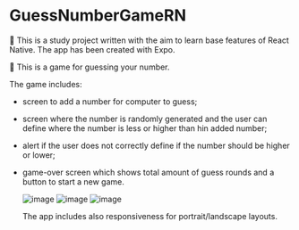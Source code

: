 # GuessNumberGameRN

🔭 This is a study project written with the aim to learn base features of React Native.
    The app has been created with Expo.

🌱 This is a game for guessing your number. 

 The game includes:
- screen to add a number for computer to guess;
- screen where the number is randomly generated and the user can define where the number is less or higher than hin added number;
- alert if the user does not correctly define if the number should be higher or lower;
- game-over screen which shows total amount of guess rounds and a button to start a new game.

  ![image](https://github.com/zhannaivanchenko/GuessNumberGameRN/assets/54752102/38572ba9-55c9-44f2-9a22-102c64cfa203)
  ![image](https://github.com/zhannaivanchenko/GuessNumberGameRN/assets/54752102/e19ed762-1493-47df-a937-e6fb25fa178a)
  ![image](https://github.com/zhannaivanchenko/GuessNumberGameRN/assets/54752102/6d642f93-64ee-4a29-ac63-06db34b87cf1)

   The app includes also responsiveness for portrait/landscape layouts.

